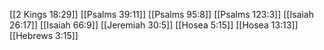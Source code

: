 [[2 Kings 18:29]]
[[Psalms 39:11]]
[[Psalms 95:8]]
[[Psalms 123:3]]
[[Isaiah 26:17]]
[[Isaiah 66:9]]
[[Jeremiah 30:5]]
[[Hosea 5:15]]
[[Hosea 13:13]]
[[Hebrews 3:15]]
